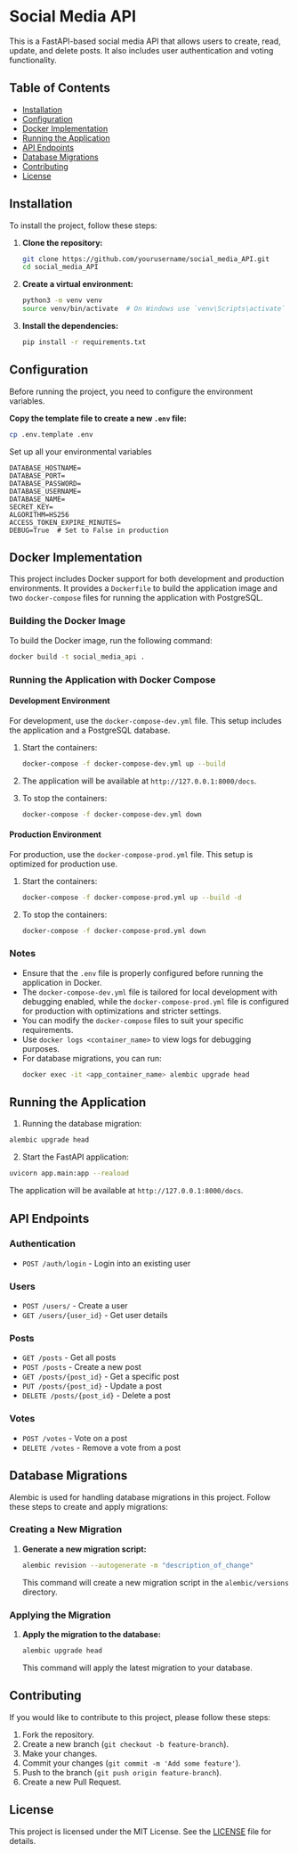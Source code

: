 # Social Media API

This is a FastAPI-based social media API that allows users to create, read, update, and delete posts. It also includes user authentication and voting functionality.

## Table of Contents
- [Installation](#installation)
- [Configuration](#configuration)
- [Docker Implementation](#docker-implementation)
- [Running the Application](#running-the-application)
- [API Endpoints](#api-endpoints)
- [Database Migrations](#database-migrations)
- [Contributing](#contributing)
- [License](#license)


## Installation

To install the project, follow these steps:

1. **Clone the repository:**
    ```bash
    git clone https://github.com/yourusername/social_media_API.git
    cd social_media_API
    ```

2. **Create a virtual environment:**
    ```bash
    python3 -m venv venv
    source venv/bin/activate  # On Windows use `venv\Scripts\activate`
    ```

3. **Install the dependencies:**
    ```bash
    pip install -r requirements.txt
    ```

## Configuration

Before running the project, you need to configure the environment variables.

**Copy the template file to create a new `.env` file:**
```bash
cp .env.template .env
```

Set up all your environmental variables

```
DATABASE_HOSTNAME=
DATABASE_PORT=
DATABASE_PASSWORD=
DATABASE_USERNAME=
DATABASE_NAME=
SECRET_KEY=
ALGORITHM=HS256
ACCESS_TOKEN_EXPIRE_MINUTES=
DEBUG=True  # Set to False in production
```

## Docker Implementation

This project includes Docker support for both development and production environments. It provides a `Dockerfile` to build the application image and two `docker-compose` files for running the application with PostgreSQL.

### Building the Docker Image

To build the Docker image, run the following command:

```bash
docker build -t social_media_api .
```

### Running the Application with Docker Compose

#### Development Environment

For development, use the `docker-compose-dev.yml` file. This setup includes the application and a PostgreSQL database.

1. Start the containers:
    ```bash
    docker-compose -f docker-compose-dev.yml up --build
    ```

2. The application will be available at `http://127.0.0.1:8000/docs`.

3. To stop the containers:
    ```bash
    docker-compose -f docker-compose-dev.yml down
    ```

#### Production Environment

For production, use the `docker-compose-prod.yml` file. This setup is optimized for production use.

1. Start the containers:
    ```bash
    docker-compose -f docker-compose-prod.yml up --build -d
    ```

2. To stop the containers:
    ```bash
    docker-compose -f docker-compose-prod.yml down
    ```

### Notes

- Ensure that the `.env` file is properly configured before running the application in Docker.
- The `docker-compose-dev.yml` file is tailored for local development with debugging enabled, while the `docker-compose-prod.yml` file is configured for production with optimizations and stricter settings.
- You can modify the `docker-compose` files to suit your specific requirements.
- Use `docker logs <container_name>` to view logs for debugging purposes.
- For database migrations, you can run:
    ```bash
    docker exec -it <app_container_name> alembic upgrade head
    ```

## Running the Application

1. Running the database migration:

```bash
alembic upgrade head
```

2. Start the FastAPI application:

```bash
uvicorn app.main:app --reaload
```

The application will be available at `http://127.0.0.1:8000/docs`.

## API Endpoints

### Authentication
- `POST /auth/login` - Login into an existing user

### Users
- `POST /users/` - Create a user
- `GET /users/{user_id}` - Get user details

### Posts
- `GET /posts` - Get all posts
- `POST /posts` - Create a new post
- `GET /posts/{post_id}` - Get a specific post
- `PUT /posts/{post_id}` - Update a post
- `DELETE /posts/{post_id}` - Delete a post

### Votes
- `POST /votes` - Vote on a post
- `DELETE /votes` - Remove a vote from a post

## Database Migrations

Alembic is used for handling database migrations in this project. Follow these steps to create and apply migrations:

### Creating a New Migration

1. **Generate a new migration script:**
    ```bash
    alembic revision --autogenerate -m "description_of_change"
    ```

    This command will create a new migration script in the `alembic/versions` directory.

### Applying the Migration

1. **Apply the migration to the database:**
    ```bash
    alembic upgrade head
    ```

    This command will apply the latest migration to your database.


## Contributing

If you would like to contribute to this project, please follow these steps:

1. Fork the repository.
2. Create a new branch (`git checkout -b feature-branch`).
3. Make your changes.
4. Commit your changes (`git commit -m 'Add some feature'`).
5. Push to the branch (`git push origin feature-branch`).
6. Create a new Pull Request.

## License

This project is licensed under the MIT License. See the [LICENSE](LICENSE) file for details.
